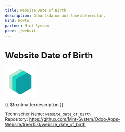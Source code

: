 ```yaml
---
title: Website Date of Birth
description: Geburtsdatum auf Anmeldeformular.
kind: howto
partner: Mint-System
prev: ./website
---
```

# Website Date of Birth
![icon_oms_box](attachments/icons_odoo_mint_system.png)

{{ $frontmatter.description }}

Technischer Name: `website_date_of_birth`\
Repository: <https://github.com/Mint-System/Odoo-Apps-Website/tree/15.0/website_date_of_birth>
